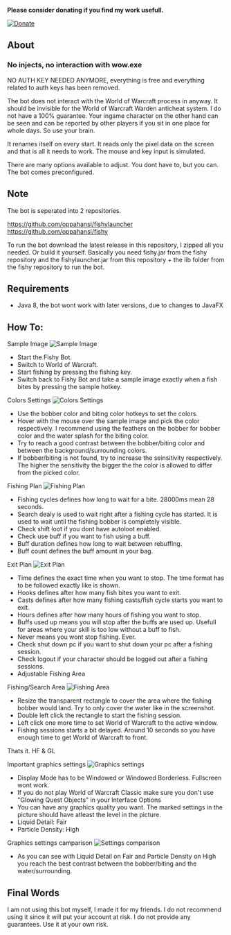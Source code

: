 **Please consider donating if you find my work usefull.**

[![Donate](https://img.shields.io/badge/Donate-PayPal-green.svg)](https://www.paypal.me/schellenberga)

## About
### No injects, no interaction with wow.exe

NO AUTH KEY NEEDED ANYMORE, everything is free and everything related to auth keys has been removed.

The bot does not interact with the World of Warcraft process in anyway. It should be invisible for the World of Warcraft Warden anticheat system. I do not have a 100% guarantee. Your ingame character on the other hand can be seen and can be reported by other players if you sit in one place for whole days. So use your brain.

It renames itself on every start. It reads only the pixel data on the screen and that is all it needs to work. The mouse and key input is simulated.

There are many options available to adjust. You dont have to, but you can. The bot comes preconfigured.

## Note
The bot is seperated into 2 repositories.

https://github.com/oppahansi/fishylauncher
https://github.com/oppahansi/fishy

To run the bot download the latest release in this repository, I zipped all you needed. Or build it yourself.
Basically you need fishy.jar from the fishy repository and the fishylauncher.jar from this repository + the lib folder from the fishy repository to run the bot.

## Requirements
* Java 8, the bot wont work with later versions, due to changes to JavaFX

## How To:
Sample Image
![Sample Image](https://i.imgur.com/kvL9BrV.jpg)
* Start the Fishy Bot.
* Switch to World of Warcraft.
* Start fishing by pressing the fishing key.
* Switch back to Fishy Bot and take a sample image exactly when a fish bites by pressing the sample hotkey.


Colors Settings
![Colors Settings](https://i.imgur.com/9WUkUN8.jpg)
* Use the bobber color and biting color hotkeys to set the colors.
* Hover with the mouse over the sample image and pick the color respectively. I recommend using the feathers on the bobber for bobber color and the water splash for the biting color.
* Try to reach a good contrast between the bobber/biting color and between the background/surrounding colors.
* If bobber/biting is not found, try to increase the seinsitivity respectively. The higher the sensitivity the bigger the the color is allowed to differ from the picked color.

Fishing Plan
![Fishing Plan](https://i.imgur.com/ThlQcng.jpg)
* Fishing cycles defines how long to wait for a bite. 28000ms mean 28 seconds.
* Search dealy is used to wait right after a fishing cycle has started. It is used to wait until the fishing bobber is completely visible.
* Check shift loot if you dont have autoloot enabled.
* Check use buff if you want to fish using a buff.
* Buff duration defines how long to wait between rebuffing.
* Buff count defines the buff amount in your bag.

Exit Plan
![Exit Plan](https://i.imgur.com/2VvJZBk.jpg)
* Time defines the exact time when you want to stop. The time format has to be followed exactly like is shown.
* Hooks defines after how many fish bites you want to exit.
* Casts defines after how many fishing casts/fish cycle starts you want to exit.
* Hours defines after how many hours of fishing you want to stop.
* Buffs used up means you will stop after the buffs are used up. Usefull for areas where your skill is too low without a buff to fish.
* Never means you wont stop fishing. Ever.
* Check shut down pc if you want to shut down your pc after a fishing session.
* Check logout if your character should be logged out after a fishing sessions.
* Adjustable Fishing Area

Fishing/Search Area
![Fishing Area](https://i.imgur.com/ZUmFz6j.jpg)
* Resize the transparent rectangle to cover the area where the fishing bobber would land. Try to only cover the water like in the screenshot.
* Double left click the rectangle to start the fishing session.
* Left click one more time to set World of Warcraft to the active window.
* Fishing sessions starts a bit delayed. Around 10 seconds so you have enough time to get World of Warcraft to front.

Thats it. HF & GL

Important graphics settings
![Graphics settings](https://i.imgur.com/pA3DehC.jpg)
* Display Mode has to be Windowed or Windowed Borderless. Fullscreen wont work.
* If you do not play World of Warcraft Classic make sure you don't use "Glowing Quest Objects" in your Interface Options
* You can have any graphics quality you want. The marked settings in the picture should have atleast the level in the picture.
* Liquid Detail: Fair
* Particle Density: High

Graphics settings camparison
![Settings comparison](https://i.imgur.com/OszE4L4.jpg)
* As you can see with Liquid Detail on Fair and Particle Density on High you reach the best contrast between the bobber/biting and the water/surrounding.

## Final Words
I am not using this bot myself, I made it for my friends. I do not recommend using it since it will put your account at risk.
I do not provide any guarantees. Use it at your own risk.
